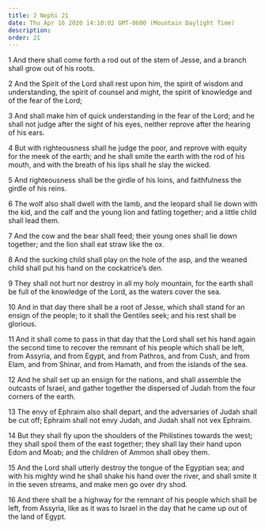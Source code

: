 ```yaml
---
title: 2 Nephi 21
date: Thu Apr 16 2020 14:10:02 GMT-0600 (Mountain Daylight Time)
description: 
order: 21
---
```


<p>
  1 And there shall come forth a rod out of the stem of Jesse, and a branch
  shall grow out of his roots.
</p>
<p>
  2 And the Spirit of the Lord shall rest upon him, the spirit of wisdom and
  understanding, the spirit of counsel and might, the spirit of knowledge and of
  the fear of the Lord;
</p>
<p>
  3 And shall make him of quick understanding in the fear of the Lord; and he
  shall not judge after the sight of his eyes, neither reprove after the hearing
  of his ears.
</p>
<p>
  4 But with righteousness shall he judge the poor, and reprove with equity for
  the meek of the earth; and he shall smite the earth with the rod of his mouth,
  and with the breath of his lips shall he slay the wicked.
</p>
<p>
  5 And righteousness shall be the girdle of his loins, and faithfulness the
  girdle of his reins.
</p>
<p>
  6 The wolf also shall dwell with the lamb, and the leopard shall lie down with
  the kid, and the calf and the young lion and fatling together; and a little
  child shall lead them.
</p>
<p>
  7 And the cow and the bear shall feed; their young ones shall lie down
  together; and the lion shall eat straw like the ox.
</p>
<p>
  8 And the sucking child shall play on the hole of the asp, and the weaned
  child shall put his hand on the cockatrice&#x2019;s den.
</p>
<p>
  9 They shall not hurt nor destroy in all my holy mountain, for the earth shall
  be full of the knowledge of the Lord, as the waters cover the sea.
</p>
<p>
  10 And in that day there shall be a root of Jesse, which shall stand for an
  ensign of the people; to it shall the Gentiles seek; and his rest shall be
  glorious.
</p>
<p>
  11 And it shall come to pass in that day that the Lord shall set his hand
  again the second time to recover the remnant of his people which shall be
  left, from Assyria, and from Egypt, and from Pathros, and from Cush, and from
  Elam, and from Shinar, and from Hamath, and from the islands of the sea.
</p>
<p>
  12 And he shall set up an ensign for the nations, and shall assemble the
  outcasts of Israel, and gather together the dispersed of Judah from the four
  corners of the earth.
</p>
<p>
  13 The envy of Ephraim also shall depart, and the adversaries of Judah shall
  be cut off; Ephraim shall not envy Judah, and Judah shall not vex Ephraim.
</p>
<p>
  14 But they shall fly upon the shoulders of the Philistines towards the west;
  they shall spoil them of the east together; they shall lay their hand upon
  Edom and Moab; and the children of Ammon shall obey them.
</p>
<p>
  15 And the Lord shall utterly destroy the tongue of the Egyptian sea; and with
  his mighty wind he shall shake his hand over the river, and shall smite it in
  the seven streams, and make men go over dry shod.
</p>
<p>
  16 And there shall be a highway for the remnant of his people which shall be
  left, from Assyria, like as it was to Israel in the day that he came up out of
  the land of Egypt.
</p>
